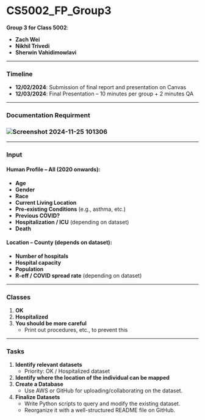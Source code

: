 # CS5002_FP_Group3

**Group 3 for Class 5002**:  
- **Zach Wei**  
- **Nikhil Trivedi**  
- **Sherwin Vahidimowlavi**  

---

### **Timeline**  
- **12/02/2024**: Submission of final report and presentation on Canvas  
- **12/03/2024**: Final Presentation – 10 minutes per group + 2 minutes QA  

---
### **Documentation Requirment**  
### ![Screenshot 2024-11-25 101306](https://github.com/user-attachments/assets/ae4908b9-47a3-4d61-a646-d6e624daf9b5)

---

### **Input**  
#### **Human Profile – All (2020 onwards)**:
- **Age**  
- **Gender**  
- **Race**  
- **Current Living Location**  
- **Pre-existing Conditions** (e.g., asthma, etc.)  
- **Previous COVID?**  
- **Hospitalization / ICU** (depending on dataset)  
- **Death**  

#### **Location – County (depends on dataset)**:  
- **Number of hospitals**  
- **Hospital capacity**  
- **Population**  
- **R-eff / COVID spread rate** (depending on dataset)  

---

### **Classes**  
1. **OK**  
2. **Hospitalized**  
3. **You should be more careful**  
   - Print out procedures, etc., to prevent this  

---

### **Tasks**  
1. **Identify relevant datasets**  
   - Priority: OK / Hospitalized dataset  
2. **Identify where the location of the individual can be mapped**  
3. **Create a Database**  
   - Use AWS or GitHub for uploading/collaborating on the dataset.  
4. **Finalize Datasets**  
   - Write Python scripts to query and modify the existing dataset.  
   - Reorganize it with a well-structured README file on GitHub.  

